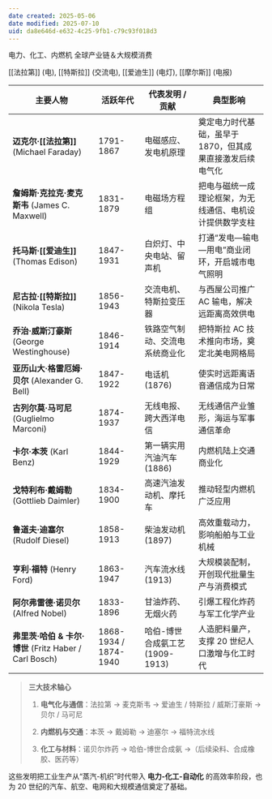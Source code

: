 ```yaml
---
date created: 2025-05-06
date modified: 2025-07-10
uid: da8e646d-e632-4c25-9fb1-c79c93f018d3
---
```


电力、化工、内燃机 全球产业链＆大规模消费

[[法拉第]] (电), [[特斯拉]] (交流电), [[爱迪生]] (电灯), [[摩尔斯]] (电报)

| 主要人物                                          | 活跃年代                  | 代表发明 / 贡献              | 典型影响                            |
| --------------------------------------------- | --------------------- | ---------------------- | ------------------------------- |
| **迈克尔·[[法拉第]]** (Michael Faraday)             | 1791-1867             | 电磁感应、发电机原理             | 奠定电力时代基础，虽早于 1870，但其成果直接激发后续电气化 |
| **詹姆斯·克拉克·麦克斯韦** (James C. Maxwell)           | 1831-1879             | 电磁场方程组                 | 把电与磁统一成理论框架，为无线通信、电机设计提供数学支柱    |
| **托马斯·[[爱迪生]]** (Thomas Edison)               | 1847-1931             | 白炽灯、中央电站、留声机           | 打通“发电—输电—用电”商业闭环，开启城市电气照明       |
| **尼古拉·[[特斯拉]]** (Nikola Tesla)                | 1856-1943             | 交流电机、特斯拉变压器            | 与西屋公司推广 AC 输电，解决远距离高效供电         |
| **乔治·威斯汀豪斯** (George Westinghouse)            | 1846-1914             | 铁路空气制动、交流电系统商业化        | 把特斯拉 AC 技术推向市场，奠定北美电网格局         |
| **亚历山大·格雷厄姆·贝尔** (Alexander G. Bell)          | 1847-1922             | 电话机 (1876)             | 使实时远距离语音通信成为日常                  |
| **古列尔莫·马可尼** (Guglielmo Marconi)              | 1874-1937             | 无线电报、跨大西洋电信            | 无线通信产业雏形，海运与军事通信革命              |
| **卡尔·本茨** (Karl Benz)                         | 1844-1929             | 第一辆实用汽油汽车 (1886)       | 内燃机陆上交通商业化                      |
| **戈特利布·戴姆勒** (Gottlieb Daimler)               | 1834-1900             | 高速汽油发动机、摩托车            | 推动轻型内燃机广泛应用                     |
| **鲁道夫·迪塞尔** (Rudolf Diesel)                   | 1858-1913             | 柴油发动机 (1897)           | 高效重载动力，影响船舶与工业机械                |
| **亨利·福特** (Henry Ford)                        | 1863-1947             | 汽车流水线 (1913)           | 大规模装配制，开创现代批量生产与消费模式            |
| **阿尔弗雷德·诺贝尔** (Alfred Nobel)                  | 1833-1896             | 甘油炸药、无烟火药              | 引爆工程化炸药与军工化学产业                  |
| **弗里茨·哈伯 & 卡尔·博世** (Fritz Haber / Carl Bosch) | 1868-1934 / 1874-1940 | 哈伯-博世合成氨工艺 (1909-1913) | 人造肥料量产，支撑 20 世纪人口激增与化工时代        |

> **三大技术轴心**
>
> 1. **电气化与通信**：法拉第 → 麦克斯韦 → 爱迪生 / 特斯拉 / 威斯汀豪斯 → 贝尔 / 马可尼
>
> 2. **内燃机与交通**：本茨 → 戴姆勒 → 迪塞尔 → 福特流水线
>
> 3. **化工与材料**：诺贝尔炸药 → 哈伯-博世合成氨 →（后续染料、合成橡胶、医药等）
>

这些发明把工业生产从“蒸汽-机织”时代带入 **电力-化工-自动化** 的高效率阶段，也为 20 世纪的汽车、航空、电网和大规模通信奠定了基础。
